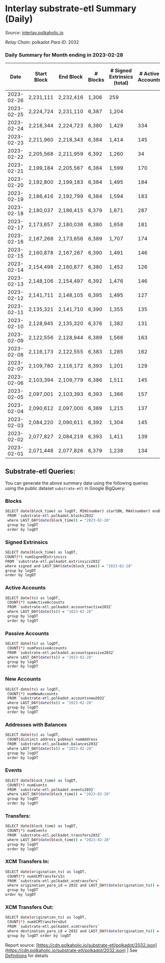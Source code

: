 # Interlay substrate-etl Summary (Daily)

_Source_: [interlay.polkaholic.io](https://interlay.polkaholic.io)

*Relay Chain*: polkadot
*Para ID*: 2032



### Daily Summary for Month ending in 2023-02-28


| Date | Start Block | End Block | # Blocks | # Signed Extrinsics (total) | # Active Accounts | # Passive | # New | # Addresses with Balances | # Events | # Transfers | # XCM Transfers In | # XCM Transfers Out | Issues | 
| ---- | ----------- | --------- | -------- | --------------------------- | ----------------- | --------- | ----- | ------------------------- | -------- | ----------- | ------------------ | ------------------- | ------ |
| 2023-02-26 | 2,231,111 | 2,232,416 | 1,306 | 259 |  |  |  |  | 11,737 | 1,337 ($28,471.27) |   |   |  |
| 2023-02-25 | 2,224,724 | 2,231,110 | 6,387 | 1,204 |  |  |  | 11,318 | 57,498 | 6,573 ($54,753.43) |   |   |  |
| 2023-02-24 | 2,218,344 | 2,224,723 | 6,380 | 1,429 | 334 | 17 | 2 | 11,310 | 58,252 | 6,762 ($339,273.55) |   |   |  |
| 2023-02-23 | 2,211,960 | 2,218,343 | 6,384 | 1,414 | 145 | 22 | 16 | 11,308 | 58,198 | 6,571 ($50,654.71) | 31 ($12,490.14) | 28 ($813.69) |  |
| 2023-02-22 | 2,205,568 | 2,211,959 | 6,392 | 1,260 | 34 | 5 |  | 11,292 | 57,587 | 6,596 ($48,947.49) | 29 ($8,693.66) | 24 ($542.72) |  |
| 2023-02-21 | 2,199,184 | 2,205,567 | 6,384 | 1,599 | 170 | 30 | 17 | 11,292 | 59,308 | 6,655 ($71,294.25) | 31 ($14,828.52) | 44 ($3,284.21) |  |
| 2023-02-20 | 2,192,800 | 2,199,183 | 6,384 | 1,495 | 184 | 31 | 16 | 11,275 | 58,813 | 6,682 ($87,756.99) | 33 ($9,211.79) | 49 ($9,321.77) |  |
| 2023-02-19 | 2,186,416 | 2,192,799 | 6,384 | 1,594 | 183 | 33 | 20 | 11,259 | 59,464 | 6,645 ($95,431.19) | 49 ($9,720.91) | 58 ($35,173.09) |  |
| 2023-02-18 | 2,180,037 | 2,186,415 | 6,379 | 1,871 | 287 | 43 | 39 | 11,239 | 61,150 | 6,932 ($190,122.38) | 100 ($29,990.95) | 77 ($18,499.93) |  |
| 2023-02-17 | 2,173,657 | 2,180,036 | 6,380 | 1,658 | 181 | 38 | 17 | 11,200 | 59,566 | 6,693 ($84,872.08) |   |   |  |
| 2023-02-16 | 2,167,268 | 2,173,656 | 6,389 | 1,707 | 174 | 29 | 9 | 11,183 | 59,947 | 6,622 ($57,949.02) | 31 ($16,122.61) | 34 ($5,204.21) |  |
| 2023-02-15 | 2,160,878 | 2,167,267 | 6,390 | 1,491 | 146 | 19 | 7 | 11,174 | 58,681 | 6,607 ($43,153.68) | 35 ($14,088.90) | 54 ($1,763.95) |  |
| 2023-02-14 | 2,154,498 | 2,160,877 | 6,380 | 1,452 | 126 | 17 | 9 | 11,167 | 58,249 | 6,531 ($21,217.77) | 22 ($19,745.13) | 13 ($1,331.89) |  |
| 2023-02-13 | 2,148,106 | 2,154,497 | 6,392 | 1,476 | 146 | 24 | 10 | 11,158 | 58,440 | 6,594 ($36,495.93) | 27 ($3,364.04) | 41 ($4,085.88) |  |
| 2023-02-12 | 2,141,711 | 2,148,105 | 6,395 | 1,495 | 127 | 15 | 2 | 11,148 | 58,286 | 6,540 ($56,467.03) | 9 ($2,055.84) | 17 ($15,551.67) |  |
| 2023-02-11 | 2,135,321 | 2,141,710 | 6,390 | 1,355 | 135 | 20 | 7 | 11,146 | 57,815 | 6,555 ($16,809.52) | 13 ($1,696.95) | 20 ($863.68) |  |
| 2023-02-10 | 2,128,945 | 2,135,320 | 6,376 | 1,382 | 131 | 26 | 4 | 11,139 | 57,889 | 6,541 ($18,850.01) | 25 ($2,466.57) | 22 ($845.58) |  |
| 2023-02-09 | 2,122,556 | 2,128,944 | 6,389 | 1,566 | 163 | 25 | 8 | 11,135 | 58,951 | 6,597 ($86,147.36) | 27 ($4,538.48) | 31 ($2,916.17) |  |
| 2023-02-08 | 2,116,173 | 2,122,555 | 6,383 | 1,285 | 162 | 24 | 10 | 11,127 | 57,623 | 6,613 ($38,240.19) | 21 ($2,126.08) | 23 ($2,808.38) |  |
| 2023-02-07 | 2,109,780 | 2,116,172 | 6,393 | 1,201 | 129 | 23 | 10 | 11,117 | 57,114 | 6,549 ($16,919.13) | 16 ($931.32) | 17 ($684.74) |  |
| 2023-02-06 | 2,103,394 | 2,109,779 | 6,386 | 1,511 | 145 | 23 | 7 | 11,107 | 58,698 | 6,601 ($52,059.30) | 30 ($7,366.94) | 30 ($3,109.55) |  |
| 2023-02-05 | 2,097,001 | 2,103,393 | 6,393 | 1,366 | 157 | 26 | 5 | 11,100 | 57,929 | 6,612 ($25,864.84) | 29 ($3,014.87) | 25 ($1,287.04) |  |
| 2023-02-04 | 2,090,612 | 2,097,000 | 6,389 | 1,215 | 137 | 20 | 13 | 11,095 | 57,226 | 6,552 ($24,745.92) | 8 ($305.86) | 9 ($232.20) |  |
| 2023-02-03 | 2,084,220 | 2,090,611 | 6,392 | 1,304 | 145 | 19 | 4 | 11,082 | 57,852 | 6,582 ($18,071.28) | 33 ($12,705.46) | 25 ($2,285.78) |  |
| 2023-02-02 | 2,077,827 | 2,084,219 | 6,393 | 1,411 | 139 | 25 | 13 | 11,078 | 58,332 | 6,594 ($22,672.55) | 27 ($8,443.40) | 19 ($1,369.67) |  |
| 2023-02-01 | 2,071,448 | 2,077,826 | 6,379 | 1,238 | 134 | 26 | 7 | 11,065 | 57,234 | 6,550 ($29,084.52) | 20 ($2,626.61) | 23 ($27,527.10) |  |

## Substrate-etl Queries:
You can generate the above summary data using the following queries using the public dataset `substrate-etl` in Google BigQuery:

### Blocks
```bash
SELECT date(block_time) as logDT, MIN(number) startBN, MAX(number) endBN, COUNT(*) numBlocks 
 FROM `substrate-etl.polkadot.blocks2032`  
 where LAST_DAY(date(block_time)) = "2023-02-28" 
 group by logDT 
 order by logDT
```

### Signed Extrinsics
```bash
SELECT date(block_time) as logDT, 
COUNT(*) numSignedExtrinsics 
FROM `substrate-etl.polkadot.extrinsics2032`  
where signed and LAST_DAY(date(block_time)) = "2023-02-28" 
group by logDT 
order by logDT
```

### Active Accounts
```bash
SELECT date(ts) as logDT, 
 COUNT(*) numActiveAccounts 
 FROM `substrate-etl.polkadot.accountsactive2032` 
 where LAST_DAY(date(ts)) = "2023-02-28" 
 group by logDT 
 order by logDT
```

### Passive Accounts
```bash
SELECT date(ts) as logDT, 
 COUNT(*) numPassiveAccounts 
 FROM `substrate-etl.polkadot.accountspassive2032` 
 where LAST_DAY(date(ts)) = "2023-02-28" 
 group by logDT 
 order by logDT
```

### New Accounts
```bash
SELECT date(ts) as logDT, 
 COUNT(*) numNewAccounts 
 FROM `substrate-etl.polkadot.accountsnew2032` 
 where LAST_DAY(date(ts)) = "2023-02-28" 
 group by logDT
 order by logDT
```

### Addresses with Balances
```bash
SELECT date(ts) as logDT,
 COUNT(distinct address_pubkey) numAddress 
 FROM `substrate-etl.polkadot.balances2032` 
 where LAST_DAY(date(ts)) = "2023-02-28" 
 group by logDT 
 order by logDT
```

### Events
```bash
SELECT date(block_time) as logDT, 
 COUNT(*) numEvents 
 FROM `substrate-etl.polkadot.events2032` 
 where LAST_DAY(date(block_time)) = "2023-02-28" 
 group by logDT 
 order by logDT
```

### Transfers:
```bash
SELECT date(block_time) as logDT, 
 COUNT(*) numEvents 
 FROM `substrate-etl.polkadot.transfers2032` 
 where LAST_DAY(date(block_time)) = "2023-02-28" 
 group by logDT 
 order by logDT
```

### XCM Transfers In:
```bash
SELECT date(origination_ts) as logDT, 
 COUNT(*) numXCMTransfersIn 
 FROM `substrate-etl.polkadot.xcmtransfers` 
 where origination_para_id = 2032 and LAST_DAY(date(origination_ts)) = "2023-02-28" 
 group by logDT 
order by logDT
```

### XCM Transfers Out:
```bash
SELECT date(origination_ts) as logDT, 
 COUNT(*) numXCMTransfersOut 
 FROM `substrate-etl.polkadot.xcmtransfers` 
 where destination_para_id = 2032 and LAST_DAY(date(origination_ts)) = "2023-02-28" 
 group by logDT order by logDT
```


Report source: [https://cdn.polkaholic.io/substrate-etl/polkadot/2032.json](https://cdn.polkaholic.io/substrate-etl/polkadot/2032.json) | See [Definitions](/DEFINITIONS.md) for details
